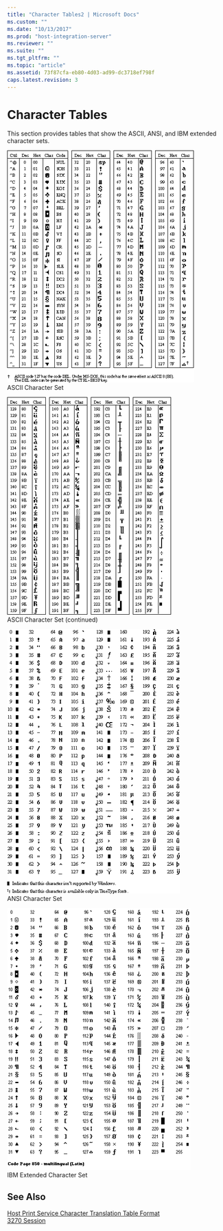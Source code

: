 ```yaml
---
title: "Character Tables2 | Microsoft Docs"
ms.custom: ""
ms.date: "10/13/2017"
ms.prod: "host-integration-server"
ms.reviewer: ""
ms.suite: ""
ms.tgt_pltfrm: ""
ms.topic: "article"
ms.assetid: 73f87cfa-eb80-4d03-ad99-dc3718ef798f
caps.latest.revision: 3
---
```

# Character Tables
This section provides tables that show the ASCII, ANSI, and IBM extended character sets.  
  
 ![](../core/media/ref03.gif "ref03")  
ASCII Character Set  
  
 ![](../core/media/ref04.gif "ref04")  
ASCII Character Set (continued)  
  
 ![](../core/media/ref02.gif "ref02")  
ANSI Character Set  
  
 ![](../core/media/ref05.gif "ref05")  
IBM Extended Character Set  
  
## See Also  
 [Host Print Service Character Translation Table Format](../Topic/Host%20Print%20Service%20Character%20Translation%20Table%20Format2.md)   
 [3270 Session](../core/3270-session.md)